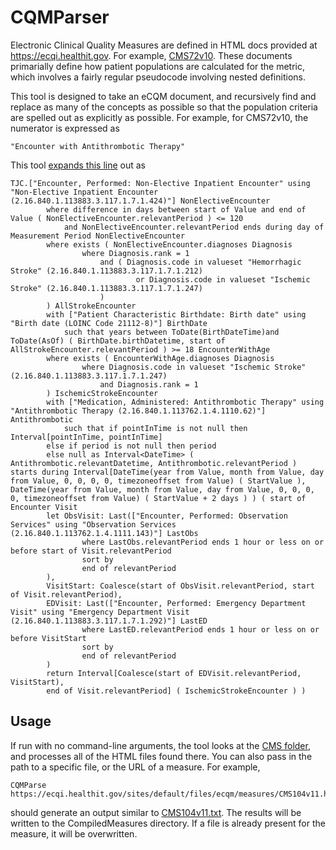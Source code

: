 # CQMParser

Electronic Clinical Quality Measures are defined in HTML docs provided at https://ecqi.healthit.gov.  For example,
[CMS72v10](https://ecqi.healthit.gov/sites/default/files/ecqm/measures/CMS72v10.html).
These documents primarially define how patient populations are calculated for the metric, which involves a fairly regular pseudocode involving nested definitions.

This tool is designed to take an eCQM document, and recursively find and replace as many of the concepts as possible so that the population criteria are spelled out as explicitly as possible.  For example, for CMS72v10, the numerator is expressed as 

	"Encounter with Antithrombotic Therapy"

This tool [expands this line](https://github.com/schallot/CQMParser/blob/master/CompiledMeasures/CMS72v10.txt) out as

	TJC.["Encounter, Performed: Non-Elective Inpatient Encounter" using "Non-Elective Inpatient Encounter (2.16.840.1.113883.3.117.1.7.1.424)"] NonElectiveEncounter
			where difference in days between start of Value and end of Value ( NonElectiveEncounter.relevantPeriod ) <= 120
				and NonElectiveEncounter.relevantPeriod ends during day of Measurement Period NonElectiveEncounter
			where exists ( NonElectiveEncounter.diagnoses Diagnosis
					where Diagnosis.rank = 1
						and ( Diagnosis.code in valueset "Hemorrhagic Stroke" (2.16.840.1.113883.3.117.1.7.1.212)
								or Diagnosis.code in valueset "Ischemic Stroke" (2.16.840.1.113883.3.117.1.7.1.247)
						)
			) AllStrokeEncounter
			with ["Patient Characteristic Birthdate: Birth date" using "Birth date (LOINC Code 21112-8)"] BirthDate
				such that years between ToDate(BirthDateTime)and ToDate(AsOf) ( BirthDate.birthDatetime, start of AllStrokeEncounter.relevantPeriod ) >= 18 EncounterWithAge
			where exists ( EncounterWithAge.diagnoses Diagnosis
					where Diagnosis.code in valueset "Ischemic Stroke" (2.16.840.1.113883.3.117.1.7.1.247)
						and Diagnosis.rank = 1
			) IschemicStrokeEncounter
			with ["Medication, Administered: Antithrombotic Therapy" using "Antithrombotic Therapy (2.16.840.1.113762.1.4.1110.62)"] Antithrombotic
				such that if pointInTime is not null then Interval[pointInTime, pointInTime]
			else if period is not null then period 
			else null as Interval<DateTime> ( Antithrombotic.relevantDatetime, Antithrombotic.relevantPeriod ) starts during Interval[DateTime(year from Value, month from Value, day from Value, 0, 0, 0, 0, timezoneoffset from Value) ( StartValue ), DateTime(year from Value, month from Value, day from Value, 0, 0, 0, 0, timezoneoffset from Value) ( StartValue + 2 days ) ) ( start of Encounter Visit
			let ObsVisit: Last(["Encounter, Performed: Observation Services" using "Observation Services (2.16.840.1.113762.1.4.1111.143)"] LastObs
					where LastObs.relevantPeriod ends 1 hour or less on or before start of Visit.relevantPeriod
					sort by 
					end of relevantPeriod
			),
			VisitStart: Coalesce(start of ObsVisit.relevantPeriod, start of Visit.relevantPeriod),
			EDVisit: Last(["Encounter, Performed: Emergency Department Visit" using "Emergency Department Visit (2.16.840.1.113883.3.117.1.7.1.292)"] LastED
					where LastED.relevantPeriod ends 1 hour or less on or before VisitStart
					sort by 
					end of relevantPeriod
			)
			return Interval[Coalesce(start of EDVisit.relevantPeriod, VisitStart), 
			end of Visit.relevantPeriod] ( IschemicStrokeEncounter ) )

## Usage
If run with no command-line arguments, the tool looks at the [CMS folder](https://github.com/schallot/CQMParser/tree/master/CMS), and processes all of the HTML files found there.  You can also pass in the path to a specific file, or the URL of a measure.  For example,

	CQMParse https://ecqi.healthit.gov/sites/default/files/ecqm/measures/CMS104v11.html
	
should generate an output similar to [CMS104v11.txt](https://github.com/schallot/CQMParser/blob/master/CompiledMeasures/CMS104v11.txt).  The results will be written to the CompiledMeasures directory.  If a file is already present for the measure, it will be overwritten.
